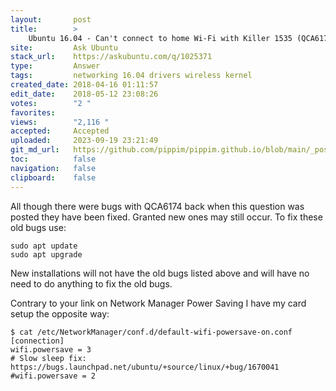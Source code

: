 ```yaml
---
layout:       post
title:        >
    Ubuntu 16.04 - Can't connect to home Wi-Fi with Killer 1535 (QCA6174)
site:         Ask Ubuntu
stack_url:    https://askubuntu.com/q/1025371
type:         Answer
tags:         networking 16.04 drivers wireless kernel
created_date: 2018-04-16 01:11:57
edit_date:    2018-05-12 23:08:26
votes:        "2 "
favorites:    
views:        "2,116 "
accepted:     Accepted
uploaded:     2023-09-19 23:21:49
git_md_url:   https://github.com/pippim/pippim.github.io/blob/main/_posts/2018/2018-04-16-Ubuntu-16.04-Can_t-connect-to-home-Wi-Fi-with-Killer-1535-_QCA6174_.md
toc:          false
navigation:   false
clipboard:    false
---
```


All though there were bugs with QCA6174 back when this question was posted they have been fixed. Granted new ones may still occur. To fix these old bugs use:

``` 
sudo apt update
sudo apt upgrade
```

New installations will not have the old bugs listed above and will have no need to do anything to fix the old bugs.

Contrary to your link on Network Manager Power Saving I have my card setup the opposite way:

``` 
$ cat /etc/NetworkManager/conf.d/default-wifi-powersave-on.conf
[connection]
wifi.powersave = 3
# Slow sleep fix: https://bugs.launchpad.net/ubuntu/+source/linux/+bug/1670041
#wifi.powersave = 2
```

